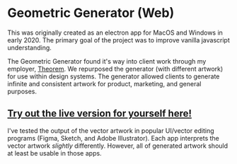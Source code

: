 # Geometric Generator (Web)
This was originally created as an electron app for MacOS and Windows in early 2020.
The primary goal of the project was to improve vanilla javascript understanding.

The Geometric Generator found it's way into client work through my employer, [Theorem](https://www.theorem.co/). We repurposed the generator (with different artwork) for use within design systems. The generator allowed clients to generate infinite and consistent artwork for product, marketing, and general purposes.

## [Try out the live version for yourself here!](http://geometricgenerator.suppply.io/)

I've tested the output of the vector artwork in popular UI/vector editing programs (Figma, Sketch, and Adobe Illustrator). Each app interprets the vector artwork _slightly_ differently. However, all of generated artwork should at least be usable in those apps.
